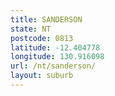 ```yaml
---
title: SANDERSON
state: NT
postcode: 0813
latitude: -12.404778
longitude: 130.916098
url: /nt/sanderson/
layout: suburb
---
```

